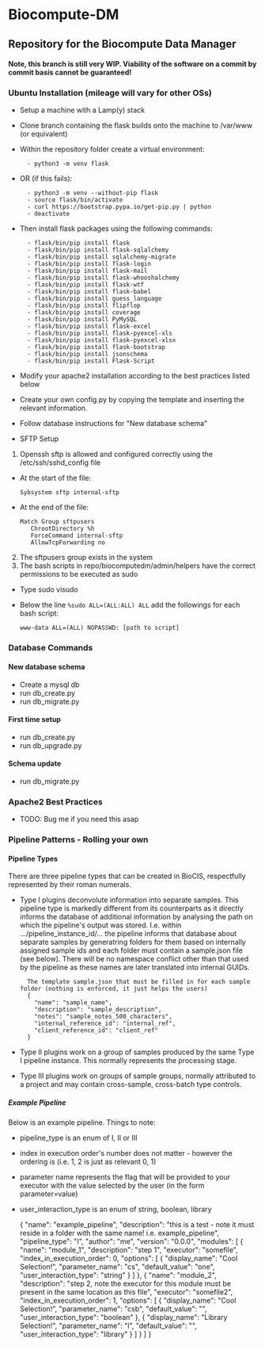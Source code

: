# Biocompute-DM
## Repository for the Biocompute Data Manager

#### Note, this branch is still very WIP. Viability of the software on a commit by commit basis cannot be guaranteed!

### Ubuntu Installation (mileage will vary for other OSs)
- Setup a machine with a Lamp(y) stack

- Clone branch containing the flask builds onto the machine to /var/www (or equivalent)

- Within the repository folder create a virtual environment:

        - python3 -m venv flask

- OR (if this fails):

        - python3 -m venv --without-pip flask
        - source flask/bin/activate
        - curl https://bootstrap.pypa.io/get-pip.py | python
        - deactivate

- Then install flask packages using the following commands:

        - flask/bin/pip install flask
        - flask/bin/pip install flask-sqlalchemy
        - flask/bin/pip install sqlalchemy-migrate
        - flask/bin/pip install flask-login
        - flask/bin/pip install flask-mail
        - flask/bin/pip install flask-whooshalchemy
        - flask/bin/pip install flask-wtf
        - flask/bin/pip install flask-babel
        - flask/bin/pip install guess_language
        - flask/bin/pip install flipflop
        - flask/bin/pip install coverage
        - flask/bin/pip install PyMySQL
        - flask/bin/pip install flask-excel
        - flask/bin/pip install flask-pyexcel-xls
        - flask/bin/pip install flask-pyexcel-xlsx
        - flask/bin/pip install flask-bootstrap
        - flask/bin/pip install jsonschema
        - flask/bin/pip install Flask-Script
        
- Modify your apache2 installation according to the best practices listed below

- Create your own config.py by copying the template and inserting the relevant information.

- Follow database instructions for "New database schema"

- SFTP Setup
1. Openssh sftp is allowed and configured correctly using the /etc/ssh/sshd_config file
  * At the start of the file:
  
        Sybsystem sftp internal-sftp
        
  * At the end of the file:
    
        Match Group sftpusers
           ChrootDirectory %h
           ForceCommand internal-sftp
           AllowTcpForwarding no
           
2. The sftpusers group exists in the system
3. The bash scripts in repo/biocomputedm/admin/helpers have the correct permissions to be executed as sudo
  * Type sudo visudo
  * Below the line `%sudo ALL=(ALL:ALL) ALL` add the followings for each bash script:
        
        www-data ALL=(ALL) NOPASSWD: [path to script]
        


### Database Commands
#### New database schema

- Create a mysql db
- run db_create.py
- run db_migrate.py

#### First time setup

- run db_create.py
- run db_upgrade.py

#### Schema update

- run db_migrate.py

### Apache2 Best Practices

- TODO: Bug me if you need this asap


### Pipeline Patterns - Rolling your own

#### Pipeline Types
There are three pipeline types that can be created in BioCIS, respectfully represented by their roman numerals. 

* Type I plugins deconvolute information into separate samples. This pipeline type is markedly different from its counterparts
  as it directly informs the database of additional information by analysing the path on which the pipeline's output
  was stored. I.e. within .../pipeline_instance_id/... the pipeline informs that database about separate samples by generatring folders
  for them based on internally assigned sample ids and each folder must contain a sample.json file (see below). There will be no namespace conflict other than that used by the pipeline as 
  these names are later translated into internal GUIDs.
  
        The template sample.json that must be filled in for each sample folder (nothing is enforced, it just helps the users)
        {
          "name": "sample_name",
          "description": "sample_description",
          "notes": "sample_notes_500_characters",
          "internal_reference_id": "internal_ref",
          "client_reference_id": "client_ref"
        }
  
* Type II plugins work on a group of samples produced by the same Type I pipeline instance. This normally represents the
 processing stage.
 

* Type III plugins work on groups of sample groups, normally attributed to a project and may contain cross-sample, cross-batch
 type controls.
 
##### Example Pipeline
Below is an example pipeline. Things to note:

* pipeline_type is an enum of I, II or III
* index in execution order's number does not matter - however the ordering is (i.e. 1, 2 is just as relevant 0, 1)
* parameter name represents the flag that will be provided to your executor with the value selected by the user (in the form parameter=value)
* user_interaction_type is an enum of string, boolean, library


    {
      "name": "example_pipeline",
      "description": "this is a test - note it must reside in a folder with the same name! i.e. example_pipeline",
      "pipeline_type": "I",
      "author": "me",
      "version": "0.0.0",
      "modules": [
        {
          "name": "module_1",
          "description": "step 1",
          "executor": "somefile",
          "index_in_execution_order": 0,
          "options": [
            {
              "display_name": "Cool Selection!",
              "parameter_name": "cs",
              "default_value": "one",
              "user_interaction_type": "string"
            }
          ]
        },
        {
          "name": "module_2",
          "description": "step 2, note the executor for this module must be present in the same location as this file",
          "executor": "somefile2",
          "index_in_execution_order": 1,
          "options": [
            {
              "display_name": "Cool Selection!",
              "parameter_name": "csb",
              "default_value": "",
              "user_interaction_type": "boolean"
            },
            {
              "display_name": "Library Selection!",
              "parameter_name": "l",
              "default_value": "",
              "user_interaction_type": "library"
            }
          ]
        }
      ]
    }

